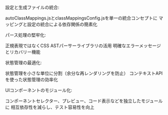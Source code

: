 設定と生成ファイルの統合:

autoClassMappings.jsとclassMappingsConfig.jsを単一の統合コンセプトに
マッピングと設定の統合による依存関係の簡素化


パース処理の堅牢化:

正規表現ではなくCSS ASTパーサーライブラリの活用
明確なエラーメッセージとリカバリー機能


状態管理の最適化:

状態管理を小さな単位に分割（余分な再レンダリングを防止）
コンテキストAPIを使った状態管理の効率化


UIコンポーネントのモジュール化:

コンポーネントセレクター、プレビュー、コード表示などを独立したモジュールに
相互依存性を減らし、テスト容易性を向上

